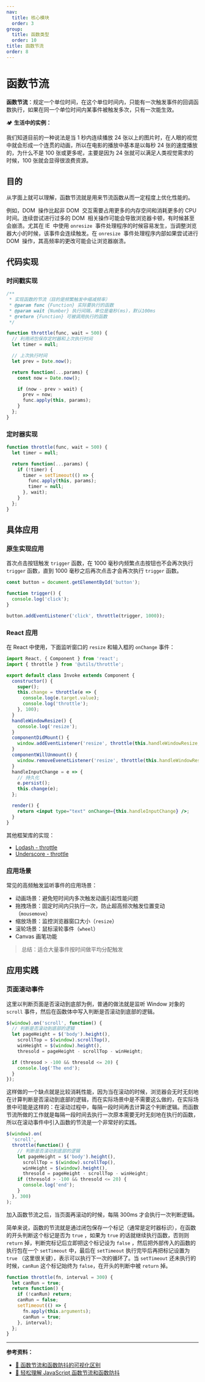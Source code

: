 ```yaml
---
nav:
  title: 核心模块
  order: 3
group:
  title: 函数类型
  order: 10
title: 函数节流
order: 8
---
```


# 函数节流

**函数节流**：规定一个单位时间，在这个单位时间内，只能有一次触发事件的回调函数执行，如果在同一个单位时间内某事件被触发多次，只有一次能生效。

🏕 **生活中的实例：**

我们知道目前的一种说法是当 1 秒内连续播放 24 张以上的图片时，在人眼的视觉中就会形成一个连贯的动画，所以在电影的播放中基本是以每秒 24 张的速度播放的，为什么不是 100 张或更多呢，主要是因为 24 张就可以满足人类视觉需求的时候，100 张就会显得很浪费资源。

## 目的

从字面上就可以理解，函数节流就是用来节流函数从而一定程度上优化性能的。

例如，DOM  操作比起非 DOM  交互需要占用更多的内存空间和消耗更多的 CPU  时间。连续尝试进行过多的 DOM  相关操作可能会导致浏览器卡顿，有时候甚至会崩溃。尤其在 IE  中使用 `onresize`  事件处理程序的时候容易发生，当调整浏览器大小的时候，该事件会连续触发。在 `onresize`  事件处理程序内部如果尝试进行 DOM  操作，其高频率的更改可能会让浏览器崩溃。

## 代码实现

### 时间戳实现

```js
/**
 * 实现函数的节流（目的是频繁触发中缩减频率）
 * @param func {Function} 实际要执行的函数
 * @param wait {Number} 执行间隔，单位是毫秒(ms)，默认100ms
 * @return {Function} 可被调用执行的函数
 */

function throttle(func, wait = 500) {
  // 利用闭包保存定时器和上次执行时间
  let timer = null;

  // 上次执行时间
  let prev = Date.now();

  return function(...params) {
    const now = Date.now();

    if (now - prev > wait) {
      prev = now;
      func.apply(this, params);
    }
  };
}
```

### 定时器实现

```js
function throttle(func, wait = 500) {
  let timer = null;

  return function(...params) {
    if (!timer) {
      timer = setTimeout(() => {
        func.apply(this, params);
        timer = null;
      }, wait);
    }
  };
}
```

## 具体应用

### 原生实现应用

首次点击按钮触发 `trigger` 函数，在 1000 毫秒内频繁点击按钮也不会再次执行 `trigger` 函数，直到 1000 毫秒之后再次点击才会再次执行 `trigger` 函数。

```js
const button = document.getElementById('button');

function trigger() {
  console.log('click');
}

button.addEventListener('click', throttle(trigger, 1000));
```

### React 应用

在 React 中使用，下面监听窗口的 `resize` 和输入框的 `onChange` 事件：

```jsx | pure
import React, { Component } from 'react';
import { throttle } from '@utils/throttle';

export default class Invoke extends Component {
  constructor() {
    super();
    this.change = throttle(e => {
      console.log(e.target.value);
      console.log('throttle');
    }, 100);
  }
  handleWindowResize() {
    console.log('resize');
  }
  componentDidMount() {
    window.addEventListener('resize', throttle(this.handleWindowResize, 100));
  }
  componentWillUnmount() {
    window.removeEvenetListener('resize', throttle(this.handleWindowResize), 100);
  }
  handleInputChange = e => {
    // 持久化
    e.persist();
    this.change(e);
  };

  render() {
    return <input type="text" onChange={this.handleInputChange} />;
  }
}
```

其他框架库的实现：

- [Lodash - throttle](https://github.com/lodash/lodash/blob/master/throttle.js)
- [Underscore - throttle](https://underscorejs.org/#throttle)

### 应用场景

常见的高频触发监听事件的应用场景：

- 动画场景：避免短时间内多次触发动画引起性能问题
- 拖拽场景：固定时间内只执行一次，防止超高频次触发位置变动（`mousemove`）
- 缩放场景：监控浏览器窗口大小（`resize`）
- 滚轮场景：鼠标滚轮事件（`wheel`）
- Canvas 画笔功能

> 总结：适合大量事件按时间做平均分配触发

## 应用实践

### 页面滚动事件

这里以判断页面是否滚动到底部为例，普通的做法就是监听 Window 对象的 `scroll` 事件，然后在函数体中写入判断是否滚动到底部的逻辑。

```js
$(window).on('scroll', function() {
  // 判断是否滚动到底部的逻辑
  let pageHeight = $('body').height(),
    scrollTop = $(window).scrollTop(),
    winHeight = $(window).height(),
    thresold = pageHeight - scrollTop - winHeight;

  if (thresod > -100 && thresold <= 20) {
    console.log('The end');
  }
});
```

这样做的一个缺点就是比较消耗性能，因为当在滚动的时候，浏览器会无时无刻地在计算判断是否滚动到底部的逻辑，而在实际场景中是不需要这么做的，在实际场景中可能是这样的：在滚动过程中，每隔一段时间再去计算这个判断逻辑。而函数节流所做的工作就是每隔一段时间去执行一次原本需要无时无刻地在执行的函数，所以在滚动事件中引入函数的节流是一个非常好的实践。

```js
$(window).on(
  'scroll',
  throttle(function() {
    // 判断是否滚动到底部的逻辑
    let pageHeight = $('body').height(),
      scrollTop = $(window).scrollTop(),
      winHeight = $(window).height(),
      thresold = pageHeight - scrollTop - winHeight;
    if (thresold > -100 && thresold <= 20) {
      console.log('end');
    }
  }, 300)
);
```

加入函数节流之后，当页面再滚动的时候，每隔 300ms 才会执行一次判断逻辑。

简单来说，函数的节流就是通过闭包保存一个标记（通常是定时器标识），在函数的开头判断这个标记是否为 `true` ，如果为 `true` 的话就继续执行函数，否则则 `return` 掉，判断完标记后立即把这个标记设为 `false` ，然后把外部传入的函数的执行包在一个 `setTimeout` 中，最后在 `setTimeout` 执行完毕后再把标记设置为 `true` （这里很关键），表示可以执行下一次的循环了。当 `setTimeout` 还未执行的时候，`canRun` 这个标记始终为 `false`，在开头的判断中被 `return` 掉。

```js
function throttle(fn, interval = 300) {
  let canRun = true;
  return function() {
    if (!canRun) return;
    canRun = false;
    setTimeout(() => {
      fn.apply(this.arguments);
      canRun = true;
    }, interval);
  };
}
```

---

**参考资料：**

- [📝 函数节流和函数防抖的可视化区别](http://demo.nimius.net/debounce_throttle/)
- [📝 轻松理解 JavaScript 函数节流和函数防抖](https://juejin.im/post/5a35ed25f265da431d3cc1b1)
